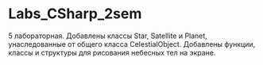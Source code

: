 # Labs_CSharp_2sem

5 лабораторная. Добавлены классы Star, Satellite и Planet, унаследованные от общего класса CelestialObject. Добавлены функции, классы и структуры для рисования небесных тел на экране.
